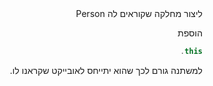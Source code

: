 <div dir="rtl">
ליצור מחלקה שקוראים לה Person

הוספת
```Java
this.
```
למשתנה גורם לכך שהוא יתייחס לאובייקט שקראנו לו.

</div>
